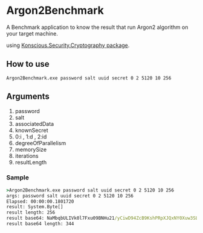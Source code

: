 # Argon2Benchmark

A Benchmark application to know the result that run Argon2 algorithm on your target machine.

using [Konscious.Security.Cryptography package](https://github.com/kmaragon/Konscious.Security.Cryptography).

## How to use

`Argon2Benchmark.exe password salt uuid secret 0 2 5120 10 256`

## Arguments

1. password
1. salt
1. associatedData
1. knownSecret
1. 0:i , 1:d , 2:id
1. degreeOfParallelism
1. memorySize
1. iterations
1. resultLength

### Sample
```cmd
>Argon2Benchmark.exe password salt uuid secret 0 2 5120 10 256
args: password salt uuid secret 0 2 5120 10 256
Elapsed: 00:00:00.1801720
result: System.Byte[]
result length: 256
result base64: NaMbqbULIVk0l7Fxu09BNHu21/yCiwD94ZcB9KshPRpXJQxNY0Xuw3SL6qT/cGZJA2xTsz9XtdiraxcuVcP+DV8nzuCwpvtGcjykt+PXh7ZJqfoxwR+wlR0SBsXAiPqa8HRwza30TduMha9Y8qGF1X6TrxC3aHJIPcMn8AM14GLBUxG7nm+tYq03dTIScnbI3+cc3ihwdJxoeWpTKMQTfygyrLo07RioDDub/2o6smr7aQT0Q5zJILhRJErPRsLxN6YzGbk9l15AnAhsYIWq1AT1EewB23iR+eZMtVSraijpuG6QvKmTLHhWABxK5QY6TyAEF7Xr8k1egyJJ8R14jw==
result base64 length: 344
```
